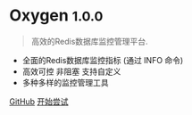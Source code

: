 # Oxygen <small>1.0.0</small>

> 高效的Redis数据库监控管理平台.

- 全面的Redis数据库监控指标 (通过 INFO 命令)
- 高效可控 非阻塞 支持自定义 
- 多种多样的监控管理工具

[GitHub](https://github.com/CSNight/oxygen_vue)
[开始尝试](#oxygen)
